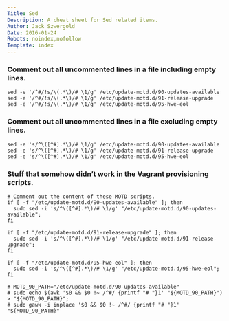 ```yaml
---
Title: Sed
Description: A cheat sheet for Sed related items.
Author: Jack Szwergold
Date: 2016-01-24
Robots: noindex,nofollow
Template: index
---
```


### Comment out all uncommented lines in a file including empty lines.

	sed -e '/^#/!s/\(.*\)/# \1/g' /etc/update-motd.d/90-updates-available
	sed -e '/^#/!s/\(.*\)/# \1/g' /etc/update-motd.d/91-release-upgrade
	sed -e '/^#/!s/\(.*\)/# \1/g' /etc/update-motd.d/95-hwe-eol

### Comment out all uncommented lines in a file excluding empty lines.

	sed -e 's/^\([^#].*\)/# \1/g' /etc/update-motd.d/90-updates-available
	sed -e 's/^\([^#].*\)/# \1/g' /etc/update-motd.d/91-release-upgrade
	sed -e 's/^\([^#].*\)/# \1/g' /etc/update-motd.d/95-hwe-eol

### Stuff that somehow didn’t work in the Vagrant provisioning scripts.

    # Comment out the content of these MOTD scripts.
    if [ -f "/etc/update-motd.d/90-updates-available" ]; then
      sudo sed -i 's/^\([^#].*\)/# \1/g' "/etc/update-motd.d/90-updates-available";
    fi

    if [ -f "/etc/update-motd.d/91-release-upgrade" ]; then
      sudo sed -i 's/^\([^#].*\)/# \1/g' "/etc/update-motd.d/91-release-upgrade";
    fi

    if [ -f "/etc/update-motd.d/95-hwe-eol" ]; then
      sudo sed -i 's/^\([^#].*\)/# \1/g' "/etc/update-motd.d/95-hwe-eol";
    fi

    # MOTD_90_PATH="/etc/update-motd.d/90-updates-available"
    # sudo echo $(awk '$0 && $0 !~ /^#/ {printf "# "}1' "${MOTD_90_PATH}") > "${MOTD_90_PATH}";
    # sudo gawk -i inplace '$0 && $0 !~ /^#/ {printf "# "}1' "${MOTD_90_PATH}"
